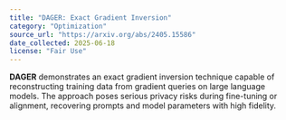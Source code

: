 ```yaml
---
title: "DAGER: Exact Gradient Inversion"
category: "Optimization"
source_url: "https://arxiv.org/abs/2405.15586"
date_collected: 2025-06-18
license: "Fair Use"
---
```

**DAGER** demonstrates an exact gradient inversion technique capable of reconstructing training data from gradient queries on large language models.
The approach poses serious privacy risks during fine-tuning or alignment, recovering prompts and model parameters with high fidelity.

